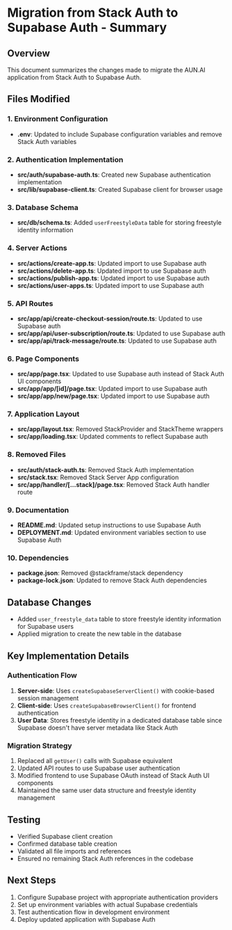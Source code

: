 # Migration from Stack Auth to Supabase Auth - Summary

## Overview
This document summarizes the changes made to migrate the AUN.AI application from Stack Auth to Supabase Auth.

## Files Modified

### 1. Environment Configuration
- **.env**: Updated to include Supabase configuration variables and remove Stack Auth variables

### 2. Authentication Implementation
- **src/auth/supabase-auth.ts**: Created new Supabase authentication implementation
- **src/lib/supabase-client.ts**: Created Supabase client for browser usage

### 3. Database Schema
- **src/db/schema.ts**: Added `userFreestyleData` table for storing freestyle identity information

### 4. Server Actions
- **src/actions/create-app.ts**: Updated import to use Supabase auth
- **src/actions/delete-app.ts**: Updated import to use Supabase auth
- **src/actions/publish-app.ts**: Updated import to use Supabase auth
- **src/actions/user-apps.ts**: Updated import to use Supabase auth

### 5. API Routes
- **src/app/api/create-checkout-session/route.ts**: Updated to use Supabase auth
- **src/app/api/user-subscription/route.ts**: Updated to use Supabase auth
- **src/app/api/track-message/route.ts**: Updated to use Supabase auth

### 6. Page Components
- **src/app/page.tsx**: Updated to use Supabase auth instead of Stack Auth UI components
- **src/app/app/[id]/page.tsx**: Updated import to use Supabase auth
- **src/app/app/new/page.tsx**: Updated import to use Supabase auth

### 7. Application Layout
- **src/app/layout.tsx**: Removed StackProvider and StackTheme wrappers
- **src/app/loading.tsx**: Updated comments to reflect Supabase auth

### 8. Removed Files
- **src/auth/stack-auth.ts**: Removed Stack Auth implementation
- **src/stack.tsx**: Removed Stack Server App configuration
- **src/app/handler/[...stack]/page.tsx**: Removed Stack Auth handler route

### 9. Documentation
- **README.md**: Updated setup instructions to use Supabase Auth
- **DEPLOYMENT.md**: Updated environment variables section to use Supabase Auth

### 10. Dependencies
- **package.json**: Removed @stackframe/stack dependency
- **package-lock.json**: Updated to remove Stack Auth dependencies

## Database Changes
- Added `user_freestyle_data` table to store freestyle identity information for Supabase users
- Applied migration to create the new table in the database

## Key Implementation Details

### Authentication Flow
1. **Server-side**: Uses `createSupabaseServerClient()` with cookie-based session management
2. **Client-side**: Uses `createSupabaseBrowserClient()` for frontend authentication
3. **User Data**: Stores freestyle identity in a dedicated database table since Supabase doesn't have server metadata like Stack Auth

### Migration Strategy
1. Replaced all `getUser()` calls with Supabase equivalent
2. Updated API routes to use Supabase user authentication
3. Modified frontend to use Supabase OAuth instead of Stack Auth UI components
4. Maintained the same user data structure and freestyle identity management

## Testing
- Verified Supabase client creation
- Confirmed database table creation
- Validated all file imports and references
- Ensured no remaining Stack Auth references in the codebase

## Next Steps
1. Configure Supabase project with appropriate authentication providers
2. Set up environment variables with actual Supabase credentials
3. Test authentication flow in development environment
4. Deploy updated application with Supabase Auth